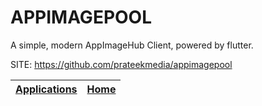 # APPIMAGEPOOL

 A simple, modern AppImageHub Client, powered by flutter.
 
 SITE: https://github.com/prateekmedia/appimagepool

 | [Applications](https://portable-linux-apps.github.io/apps.html) | [Home](https://portable-linux-apps.github.io)
 | --- | --- |
